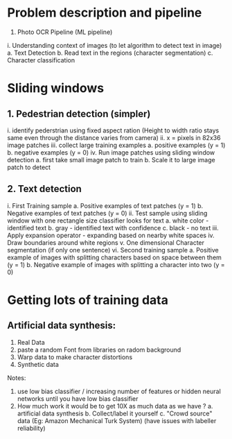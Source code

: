 
# Problem description and pipeline

1. Photo OCR Pipeline (ML pipeline)

i. Understanding context of images (to let algorithm to detect text in image)
a. Text Detection
b. Read text in the regions (character segmentation)
c. Character classification

# Sliding windows

## 1. Pedestrian detection (simpler)
i.  identify pederstrian using fixed aspect ration (Height to width ratio stays same even through the distance varies from camera)
ii. x = pixels in 82x36 image patches
iii. collect large training examples 
      a. positive examples (y = 1) 
      b. negative examples (y = 0)
iv. Run image patches using sliding window detection 
      a. first take small image patch to train
      b. Scale it to large image patch to detect


## 2. Text detection 
i. First Training sample 
   a. Positive examples of text patches (y = 1)
   b. Negative examples of text patches (y = 0)
ii. Test sample using sliding window with one rectangle size
    classifier looks for text 
    a. white color - identified text
    b. gray - identified text with confidence 
    c. black - no text
iii. Apply expansion operator - expanding based on nearby white spaces
iv. Draw boundaries around white regions
v. One dimensional Character segmentation (if only one sentence)
vi. Second training sample
    a. Positive example of images with splitting characters based on space between them (y = 1)
    b. Negative example of images with splitting a character into two (y = 0)
 
# Getting lots of training data
## Artificial data synthesis:

1. Real Data
2. paste a random Font from libraries on radom background
3. Warp data to make character distortions
4. Synthetic data
  
Notes: 
1. use low bias classifier / increasing number of features or hidden neural networks until you have low bias classifier
2. How much work it would be to get 10X as much data as we have ? 
   a. artificial data synthesis
   b. Collect/label it yourself
   c. "Crowd source" data (Eg: Amazon Mechanical Turk System) (have issues with labeller reliability)


  
  
  
  
  







